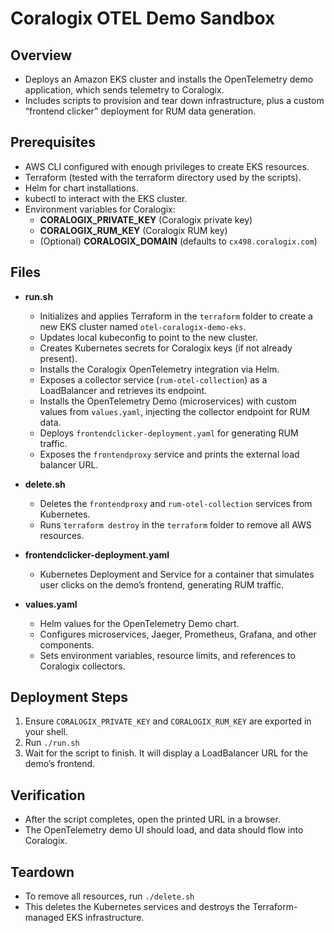 # Coralogix OTEL Demo Sandbox

## Overview
- Deploys an Amazon EKS cluster and installs the OpenTelemetry demo application, which sends telemetry to Coralogix.
- Includes scripts to provision and tear down infrastructure, plus a custom “frontend clicker” deployment for RUM data generation.

## Prerequisites
- AWS CLI configured with enough privileges to create EKS resources.
- Terraform (tested with the terraform directory used by the scripts).
- Helm for chart installations.
- kubectl to interact with the EKS cluster.
- Environment variables for Coralogix:
  - **CORALOGIX_PRIVATE_KEY** (Coralogix private key)
  - **CORALOGIX_RUM_KEY** (Coralogix RUM key)
  - (Optional) **CORALOGIX_DOMAIN** (defaults to `cx498.coralogix.com`)

## Files
- **run.sh**
  - Initializes and applies Terraform in the `terraform` folder to create a new EKS cluster named `otel-coralogix-demo-eks`.
  - Updates local kubeconfig to point to the new cluster.
  - Creates Kubernetes secrets for Coralogix keys (if not already present).
  - Installs the Coralogix OpenTelemetry integration via Helm.
  - Exposes a collector service (`rum-otel-collection`) as a LoadBalancer and retrieves its endpoint.
  - Installs the OpenTelemetry Demo (microservices) with custom values from `values.yaml`, injecting the collector endpoint for RUM data.
  - Deploys `frontendclicker-deployment.yaml` for generating RUM traffic.
  - Exposes the `frontendproxy` service and prints the external load balancer URL.

- **delete.sh**
  - Deletes the `frontendproxy` and `rum-otel-collection` services from Kubernetes.
  - Runs `terraform destroy` in the `terraform` folder to remove all AWS resources.

- **frontendclicker-deployment.yaml**
  - Kubernetes Deployment and Service for a container that simulates user clicks on the demo’s frontend, generating RUM traffic.

- **values.yaml**
  - Helm values for the OpenTelemetry Demo chart.
  - Configures microservices, Jaeger, Prometheus, Grafana, and other components.
  - Sets environment variables, resource limits, and references to Coralogix collectors.

## Deployment Steps
1. Ensure `CORALOGIX_PRIVATE_KEY` and `CORALOGIX_RUM_KEY` are exported in your shell.
2. Run `./run.sh`
3. Wait for the script to finish. It will display a LoadBalancer URL for the demo’s frontend.

## Verification
- After the script completes, open the printed URL in a browser.
- The OpenTelemetry demo UI should load, and data should flow into Coralogix.

## Teardown
- To remove all resources, run `./delete.sh`
- This deletes the Kubernetes services and destroys the Terraform-managed EKS infrastructure.
